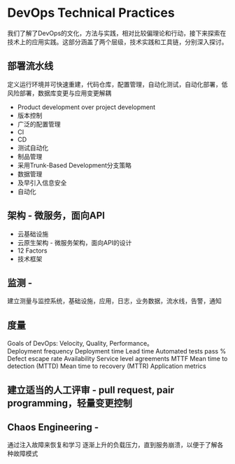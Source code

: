 # DevOps Technical Practices
我们了解了DevOps的文化，方法与实践，相对比较偏理论和行动，接下来探索在技术上的应用实践。这部分涵盖了两个层级，技术实践和工具链，分别深入探讨。  
## 部署流水线 
定义运行环境并可快速重建，代码仓库，配置管理，自动化测试，自动化部署，低风险部署，数据库变更与应用变更解耦
* Product development over project development
* 版本控制
* 广泛的配置管理
* CI
* CD
* 测试自动化
* 制品管理
* 采用Trunk-Based Development分支策略
* 数据管理
* 及早引入信息安全
* 自动化
## 架构 - 微服务，面向API
* 云基础设施
* 云原生架构 - 微服务架构，面向API的设计
* 12 Factors
* 技术框架
## 监测 - 
建立测量与监控系统，基础设施，应用，日志，业务数据，流水线，告警，通知
## 度量
Goals of DevOps: Velocity, Quality, Performance。  
Deployment frequency
Deployment time
Lead time
Automated tests pass %
Defect escape rate
Availability
Service level agreements
MTTF
Mean time to detection (MTTD)
Mean time to recovery (MTTR)
Application metrics
## 建立适当的人工评审 - pull request, pair programming，轻量变更控制
## Chaos Engineering - 
通过注入故障来恢复和学习
逐渐上升的负载压力，直到服务崩溃，以便于了解各种故障模式
